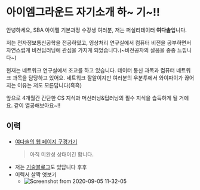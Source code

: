 # 아이엠그라운드 자기소개 하~ 기~!!
안녕하세요, SBA 아이펠 기본과정 수강생 여러분, 저는 퍼실리테이터 **여다솔**입니다.

저는 전자정보통신공학을 전공하였고, 영상처리 연구실에서 컴퓨터 비전을 공부하면서 자연스럽게 비전딥러닝에 관심을 가지게 되었습니다.(~비전공자의 설움을 종종 느낍니다~)

현재는 네트워크 연구실에서 조교를 하고 있습니다. 데이터 통신 과목과 컴퓨터 네트워크 과목을 담당하고 있어요. 네트워크 잘알이지만 여러분의 우분투에서 와이파이가 끊어지는 이유는 저도 모른답니다(흑흑)

앞으로 4개월간 간단한 CS 지식과 머신러닝&딥러닝의 필수 지식을 습득하게 될 거에요. 같이 열공해보아요~!!

## 이력
* [여다솔의 웹 페이지 구경가기](https://sera-portfolio.web.app/)
    > 아직 미완성 상태이긴 합니다.
* 저는 [기술블로그](https://sol2gram.tistory.com/)도 있답니다 후후
* 이력서 살짝 엿보기
    * ![Screenshot from 2020-09-05 11-32-05](https://user-images.githubusercontent.com/53554014/92296076-a8c14900-ef6b-11ea-8ff0-ec17b8ce1f75.png)